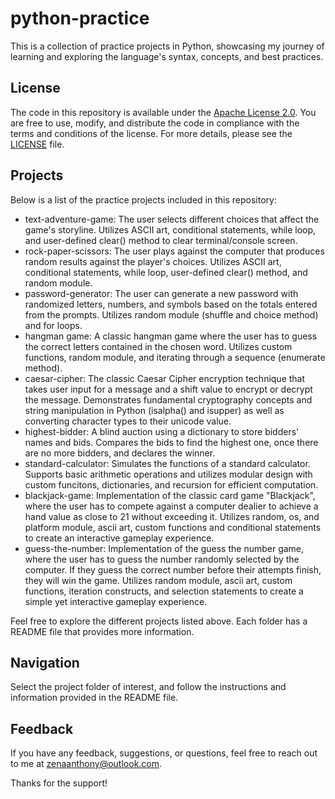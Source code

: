 # python-practice
This is a collection of practice projects in Python, showcasing my journey of learning and exploring the language's syntax, concepts, and best practices.

## License
The code in this repository is available under the [Apache License 2.0](LICENSE). You are free to use, modify, and distribute the code in compliance with the terms and conditions of the license. For more details, please see the [LICENSE](LICENSE) file.

## Projects
Below is a list of the practice projects included in this repository:
<ul>
  <li>
    text-adventure-game: The user selects different choices that affect the game's storyline. Utilizes ASCII art, conditional statements, while loop, and user-defined clear() method to clear terminal/console screen.
  </li>
  <li>
    rock-paper-scissors: The user plays against the computer that produces random results against the player's choices. Utilizes ASCII art, conditional statements, while loop, user-defined clear() method, and random module. 
  </li>
  <li>
    password-generator: The user can generate a new password with randomized letters, numbers, and symbols based on the totals entered from the prompts. Utilizes random module (shuffle and choice method) and for loops.
  </li>
  <li>
    hangman game: A classic hangman game where the user has to guess the correct letters contained in the chosen word. Utilizes custom functions, random module, and iterating through a sequence (enumerate method).
  </li>
  <li>
    caesar-cipher: The classic Caesar Cipher encryption technique that takes user input for a message and a shift value to encrypt or decrypt the message. Demonstrates fundamental cryptography concepts and string manipulation in Python (isalpha() and isupper) as well as converting character types to their unicode value.
  </li>
  <li>
    highest-bidder: A blind auction using a dictionary to store bidders' names and bids. Compares the bids to find the highest one, once there are no more bidders, and declares the winner.
  </li>
  <li>
    standard-calculator: Simulates the functions of a standard calculator. Supports basic arithmetic operations and utilizes modular design with custom funcitons, dictionaries, and recursion for efficient computation.
  </li>
  <li>
    blackjack-game: Implementation of the classic card game "Blackjack", where the user has to compete against a computer dealier to achieve a hand value as close to 21 without exceeding it. Utilizes random, os, and platform module, ascii art, custom functions and conditional statements to create an interactive gameplay experience.
  </li>
  <li>
    guess-the-number: Implementation of the guess the number game, where the user has to guess the number randomly selected by the computer. If they guess the correct number before their attempts finish, they will win the game. Utilizes random module, ascii art, custom functions, iteration constructs, and selection statements to create a simple yet interactive gameplay experience.
  </li>
</ul>

Feel free to explore the different projects listed above. Each folder has a README file that provides more information.

## Navigation
Select the project folder of interest, and follow the instructions and information provided in the README file.

## Feedback
If you have any feedback, suggestions, or questions, feel free to reach out to me at zenaanthony@outlook.com.

Thanks for the support!